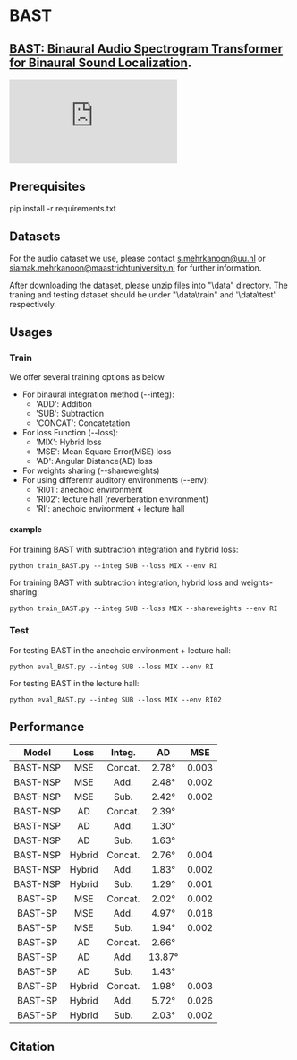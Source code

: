 # BAST

[BAST: Binaural Audio Spectrogram Transformer for Binaural Sound Localization](https://arxiv.org/abs/2202.04996).
---

![BAST](https://github.com/ShengKuangCN/BAST/blob/main/figure/01.BAST_architecture.pdf)

## Prerequisites

  pip install -r requirements.txt

## Datasets

For the audio dataset we use, please contact s.mehrkanoon@uu.nl or siamak.mehrkanoon@maastrichtuniversity.nl for further information.

After downloading the dataset, please unzip files into "\data" directory. The traning and testing dataset should be under "\data\train" and '\data\test' respectively.

## Usages

### Train
We offer several training options as below
* For binaural integration method (--integ): 
   * 'ADD': Addition 
   * 'SUB': Subtraction
   * 'CONCAT': Concatetation
* For loss Function (--loss): 
   * 'MIX': Hybrid loss
   * 'MSE': Mean Square Error(MSE) loss
   * 'AD': Angular Distance(AD) loss
* For weights sharing (--shareweights)
* For using differentr auditory environments (--env): 
   * 'RI01': anechoic environment
   * 'RI02': lecture hall (reverberation environment)
   * 'RI': anechoic environment + lecture hall

#### example
For training BAST with subtraction integration and hybrid loss:
    
    python train_BAST.py --integ SUB --loss MIX --env RI

For training BAST with subtraction integration, hybrid loss and weights-sharing:
    
    python train_BAST.py --integ SUB --loss MIX --shareweights --env RI

### Test

For testing BAST in the anechoic environment + lecture hall:
    
    python eval_BAST.py --integ SUB --loss MIX --env RI

For testing BAST in the lecture hall:

    python eval_BAST.py --integ SUB --loss MIX --env RI02

## Performance

Model | Loss | Integ. | AD | MSE
:---: | :---: | :---: | :---: | :---:
BAST-NSP  | MSE | Concat. | 2.78° | 0.003
BAST-NSP  | MSE | Add. | 2.48° | 0.002
BAST-NSP  | MSE | Sub. | 2.42° | 0.002
BAST-NSP  | AD | Concat. |2.39° | 
BAST-NSP  | AD | Add. |1.30° | 
BAST-NSP  | AD | Sub. |1.63° | 
BAST-NSP  | Hybrid | Concat. |2.76° | 0.004
BAST-NSP  | Hybrid | Add. |1.83° | 0.002
BAST-NSP  | Hybrid | Sub. |1.29° | 0.001
BAST-SP  | MSE | Concat. |2.02° | 0.002
BAST-SP  | MSE | Add. |4.97° | 0.018
BAST-SP  | MSE | Sub. |1.94° | 0.002
BAST-SP  | AD | Concat. |2.66° | 
BAST-SP  | AD | Add. |13.87° | 
BAST-SP  | AD | Sub. |1.43° | 
BAST-SP  | Hybrid | Concat. |1.98° | 0.003
BAST-SP  | Hybrid | Add. |5.72° | 0.026
BAST-SP  | Hybrid | Sub. |2.03° | 0.002

## Citation

